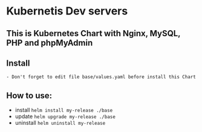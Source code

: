 # Kubernetis Dev servers

## This is Kubernetes Chart with Nginx, MySQL, PHP and phpMyAdmin 

## Install
    - Don't forget to edit file base/values.yaml before install this Chart

## How to use:
    
   - install ```helm install my-release ./base```
   - update ```helm upgrade my-release ./base```
   - uninstall  ```helm uninstall my-release```


